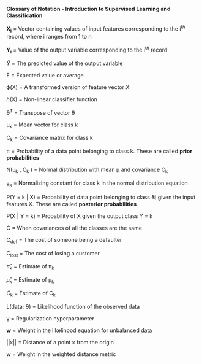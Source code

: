 ﻿**Glossary of Notation - Introduction to Supervised Learning and Classification**

<b>X<sub>i</sub></b> = Vector containing values of input features corresponding to the i<sup>tℎ</sup> record, where i ranges from 1 to n

<b>Y<sub>i</sub></b> = Value of the output variable corresponding to the i<sup>tℎ</sup> record

$\hat{Y}$ = The predicted value of the output variable

E = Expected value or average

ϕ(X) = A transformed version of feature vector X

ℎ(X) = Non-linear classiﬁer function

θ<sup>T</sup> = Transpose of vector θ

µ<sub>k</sub> = Mean vector for class k

C<sub>k</sub> = Covariance matrix for class k

π = Probability of a data point belonging to class k. These are called **prior probabilities**

N(µ<sub>k</sub> , C<sub>k</sub> ) = Normal distribution with mean µ and covariance C<sub>k</sub>

γ<sub>k</sub> = Normalizing constant for class k in the normal distribution equation

P(Y = k | X) = Probability of data point belonging to class 푘 given the input features X. These are called **posterior probabilities**

P(X | Y = k) = Probability of X given the output class Y = k

C = When covariances of all the classes are the same

C<sub>def</sub> = The cost of someone being a defaulter

C<sub>lost</sub> = The cost of losing a customer

$\hat{π}$<sub>k</sub> = Estimate of π<sub>k</sub>

$\hat{µ}$<sub>k</sub> = Estimate of µ<sub>k</sub>

$\hat{C}$<sub>k</sub> = Estimate of C<sub>k</sub>

L(data; θ) = Likelihood function of the observed data

γ = Regularization hyperparameter

**w** = Weight in the likelihood equation for unbalanced data

||x|| = Distance of a point x from the origin

w = Weight in the weighted distance metric
